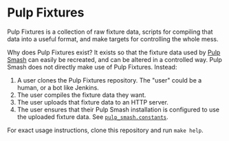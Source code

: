 Pulp Fixtures
=============

Pulp Fixtures is a collection of raw fixture data, scripts for compiling that
data into a useful format, and make targets for controlling the whole mess.

Why does Pulp Fixtures exist? It exists so that the fixture data used by [Pulp
Smash](http://pulp-smash.readthedocs.io) can easily be recreated, and can be
altered in a controlled way. Pulp Smash does not directly make use of Pulp
Fixtures. Instead:

1. A user clones the Pulp Fixtures repository. The "user" could be a human, or
   a bot like Jenkins.
2. The user compiles the fixture data they want.
3. The user uploads that fixture data to an HTTP server.
4. The user ensures that their Pulp Smash installation is configured to use the
   uploaded fixture data. See
   [`pulp_smash.constants`](http://pulp-smash.readthedocs.io/en/latest/api/pulp_smash.constants.html).

For exact usage instructions, clone this repository and run `make help`.
